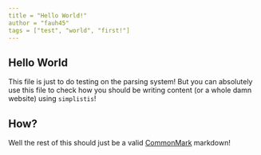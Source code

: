 ```yaml
---
title = "Hello World!"
author = "fauh45"
tags = ["test", "world", "first!"]
---
```


## Hello World

This file is just to do testing on the parsing system! But you can absolutely use
this file to check how you should be writing content (or a whole damn website)
using `simplistis`!

## How?

Well the rest of this should just be a valid [CommonMark](https://spec.commonmark.org/0.31.2/) markdown!
